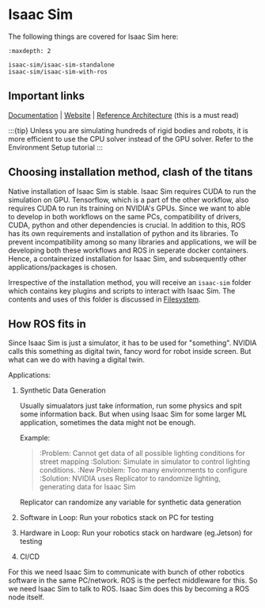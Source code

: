 # Isaac Sim

The following things are covered for Isaac Sim here:

```{toctree}
:maxdepth: 2

isaac-sim/isaac-sim-standalone
isaac-sim/isaac-sim-with-ros

```
## Important links

[Documentation](https://docs.isaacsim.omniverse.nvidia.com/4.5.0/index.html) | [Website](https://developer.nvidia.com/isaac/sim) | [Reference Architecture](https://docs.isaacsim.omniverse.nvidia.com/4.5.0/introduction/reference_architecture.html) (this is a must read)

:::{tip}
Unless you are simulating hundreds of rigid bodies and robots, it is more efficient to use the CPU solver instead of the GPU solver. Refer to the Environment Setup tutorial
:::

## Choosing installation method, clash of the titans
Native installation of Isaac Sim is stable. Isaac Sim requires CUDA to run the simulation on GPU. Tensorflow, which is a part of the other workflow, also requires CUDA to run its training on NVIDIA's GPUs. Since we want to able to develop in both workflows on the same PCs, compatibility of drivers, CUDA, python and other dependencies is crucial. In addition to this, ROS has its own requirements and installation of python and its libraries. To prevent incompatibility among so many libraries and applications, we will be developing both these workflows and ROS in seperate docker containers. Hence, a containerized installation for Isaac Sim, and subsequently other applications/packages is chosen.

Irrespective of the installation method, you will receive an `isaac-sim` folder which contains key plugins and scripts to interact with Isaac Sim. The contents and uses of this folder is discussed in [Filesystem](./filesystem.md).

## How ROS fits in

Since Isaac Sim is just a simulator, it has to be used for "something". NVIDIA calls this something as digital twin, fancy word for robot inside screen. But what can we do with having a digital twin.

Applications:
1. Synthetic Data Generation

    Usually simualators just take information, run some physics and spit some information back. But when using Isaac Sim for some larger ML application, sometimes the data might not be enough. 

    Example:

    > :Problem: Cannot get data of all possible lighting conditions for      street mapping
    > :Solution: Simulate in simulator to control lighting conditions.
    > :New Problem: Too many environments to configure
    > :Solution: NVIDIA uses Replicator to randomize lighting, generating data for Isaac Sim

    Replicator can randomize any variable for synthetic data generation
    
2. Software in Loop:   Run your robotics stack on PC for testing

3. Hardware in Loop: Run your robotics stack on hardware (eg.Jetson) for testing

4. CI/CD

For this we need Isaac Sim to communicate with bunch of other robotics software in the same PC/network. ROS is the perfect middleware for this. So we need Isaac Sim to talk to ROS. Isaac Sim does this by becoming a ROS node itself.
